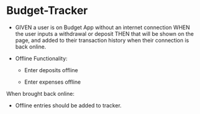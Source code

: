 # Budget-Tracker
* GIVEN a user is on Budget App without an internet connection
WHEN the user inputs a withdrawal or deposit
THEN that will be shown on the page, and added to their transaction history when their connection is back online.

* Offline Functionality:

  * Enter deposits offline

  * Enter expenses offline

When brought back online:

  * Offline entries should be added to tracker.